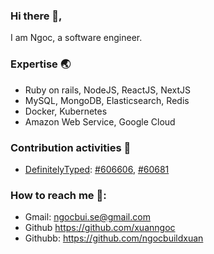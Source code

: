 ### Hi there 👋,
I am Ngoc, a software engineer.

### Expertise 🌏
- Ruby on rails, NodeJS, ReactJS, NextJS
- MySQL, MongoDB, Elasticsearch, Redis
- Docker, Kubernetes
- Amazon Web Service, Google Cloud

### Contribution activities 👐
  - [DefinitelyTyped](https://github.com/DefinitelyTyped/DefinitelyTyped): [#606606](https://github.com/DefinitelyTyped/DefinitelyTyped/pull/60668), [#60681](https://github.com/DefinitelyTyped/DefinitelyTyped/pull/60681)

### How to reach me 📩: 
- Gmail: ngocbui.se@gmail.com
- Github https://github.com/xuanngoc
- Githubb: https://github.com/ngocbuildxuan
